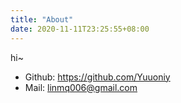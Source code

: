 ```yaml
---
title: "About"
date: 2020-11-11T23:25:55+08:00
---
```


hi~  
- Github: https://github.com/Yuuoniy  
- Mail: linmq006@gmail.com  

